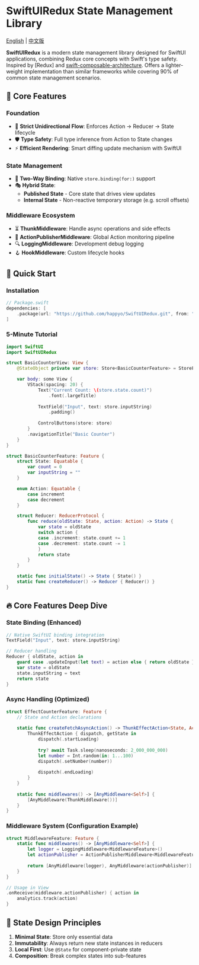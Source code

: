 # SwiftUIRedux State Management Library

[English](README.md) | [中文版](README.zh.md)

**SwiftUIRedux** is a modern state management library designed for SwiftUI applications, combining Redux core concepts with Swift's type safety. Inspired by [Redux] and [swift-composable-architecture](https://github.com/pointfreeco/swift-composable-architecture). Offers a lighter-weight implementation than similar frameworks while covering 90% of common state management scenarios.

## 🌟 Core Features

### Foundation
- 🚀 **Strict Unidirectional Flow**: Enforces Action → Reducer → State lifecycle
- 🛡️ **Type Safety**: Full type inference from Action to State changes
- ⚡️ **Efficient Rendering**: Smart diffing update mechanism with SwiftUI

### State Management
- 🔄 **Two-Way Binding**: Native `store.binding(for:)` support
- 🎭 **Hybrid State**:
  - **Published State** - Core state that drives view updates
  - **Internal State** - Non-reactive temporary storage (e.g. scroll offsets)

### Middleware Ecosystem
- ⏳ **ThunkMiddleware**: Handle async operations and side effects
- 📡 **ActionPublisherMiddleware**: Global Action monitoring pipeline
- 🔍 **LoggingMiddleware**: Development debug logging
- 🪝 **HookMiddleware**: Custom lifecycle hooks

## 🚀 Quick Start

### Installation
```swift
// Package.swift
dependencies: [
    .package(url: "https://github.com/happyo/SwiftUIRedux.git", from: "1.0.7")
]
```

### 5-Minute Tutorial
```swift
import SwiftUI
import SwiftUIRedux

struct BasicCounterView: View {
    @StateObject private var store: Store<BasicCounterFeature> = StoreFactory.createStore()

    var body: some View {
        VStack(spacing: 20) {
            Text("Current Count: \(store.state.count)")
                .font(.largeTitle)
            
            TextField("Input", text: store.inputString)
                .padding()
            
            ControlButtons(store: store)
        }
        .navigationTitle("Basic Counter")
    }
}

struct BasicCounterFeature: Feature {
    struct State: Equatable {
        var count = 0
        var inputString = ""
    }

    enum Action: Equatable {
        case increment
        case decrement
    }

    struct Reducer: ReducerProtocol {
        func reduce(oldState: State, action: Action) -> State {
            var state = oldState
            switch action {
            case .increment: state.count += 1
            case .decrement: state.count -= 1
            }
            return state
        }
    }

    static func initialState() -> State { State() }
    static func createReducer() -> Reducer { Reducer() }
}
```

## 🔥 Core Features Deep Dive

### State Binding (Enhanced)
```swift
// Native SwiftUI binding integration
TextField("Input", text: store.inputString)

// Reducer handling
Reducer { oldState, action in
    guard case .updateInput(let text) = action else { return oldState }
    var state = oldState
    state.inputString = text
    return state
}
```

### Async Handling (Optimized)
```swift
struct EffectCounterFeature: Feature {
    // State and Action declarations
    
    static func createFetchAsyncAction() -> ThunkEffectAction<State, Action> {
        ThunkEffectAction { dispatch, getState in
            dispatch(.startLoading)
            
            try? await Task.sleep(nanoseconds: 2_000_000_000)
            let number = Int.random(in: 1...100)
            dispatch(.setNumber(number))
            
            dispatch(.endLoading)
        }
    }
    
    static func middlewares() -> [AnyMiddleware<Self>] {
        [AnyMiddleware(ThunkMiddleware())]
    }
}
```

### Middleware System (Configuration Example)
```swift
struct MiddlewareFeature: Feature {
    static func middlewares() -> [AnyMiddleware<Self>] {
        let logger = LoggingMiddleware<MiddlewareFeature>()
        let actionPublisher = ActionPublisherMiddleware<MiddlewareFeature>()
        
        return [AnyMiddleware(logger), AnyMiddleware(actionPublisher)]
    }
}

// Usage in View
.onReceive(middleware.actionPublisher) { action in
    analytics.track(action)
}
```

## 🧠 State Design Principles
1. **Minimal State**: Store only essential data
2. **Immutability**: Always return new state instances in reducers
3. **Local First**: Use `@State` for component-private state
4. **Composition**: Break complex states into sub-features

